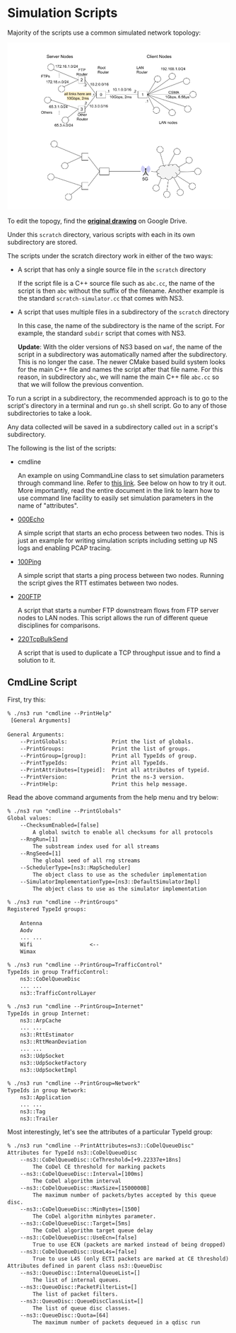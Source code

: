 # Simulation Scripts

Majority of the scripts use a common simulated network topology:

![Network Topoligy](topology.png)

To edit the topogy, find the **[original drawing](https://docs.google.com/drawings/d/1AUQNJ594eoBNP_2bAmmXMT4ioOoz7He28ydHSTUjR4s)**
on Google Drive.


Under this `scratch` directory, various scripts with each in its own 
subdirectory are stored.

The scripts under the scratch directory work in either of the two ways:

* A script that has only a single source file in the `scratch` directory

  If the script file is a C++ source file such as `abc.cc`, the name of 
  the script is then `abc` without the suffix of the filename. Another 
  example is the standard `scratch-simulator.cc` that comes with NS3.
  <!--- However, none of my scripts use only a single source file. --->

* A script that uses multiple files in a subdirectory of the `scratch` directory

  In this case, the name of the subdirectory is the name of the script.  For example,
  the standard `subdir` script that comes with NS3.

  **Update**: With the older versions of NS3 based on `waf`, the name of the script 
  in a subdirectory was automatically named after the subdirectory.  This is no 
  longer the case.  The newer CMake based build system looks for the main C++ 
  file and names the script after that file name.  For this reason, in subdirectory 
  `abc`, we will name the main C++ file `abc.cc` so that we will follow the previous 
  convention.

To run a script in a subdirectory, the recommended approach is to go to the script's 
directory in a terminal and run `go.sh` shell script.  Go to any of those subdirectories 
to take a look.

Any data collected will be saved in a subdirectory called `out` in a script's subdirectory.

The following is the list of the scripts:

* cmdline

  An example on using CommandLine class to set simulation parameters 
  through command line. 
  Refer to [this link](https://rainsia.github.io/2018/10/31/ns3-011/).
  See below on how to try it out. More importantly, read the 
  entire document in the link to learn how to use command line 
  facility to easily set simulation parameters in the name of 
  "attributes".

* [000Echo](000Echo/README.md)

  A simple script that starts an echo process between two nodes.  This is just an example 
  for writing simulation scripts including setting up NS logs and enabling PCAP tracing.

* [100Ping](100Ping/README.md)

  A simple script that starts a ping process between two nodes.  Running the script gives the RTT estimates between two nodes.

* [200FTP](200FTP/README.md)

  A script that starts a number FTP downstream flows from FTP server nodes to LAN nodes. 
  This script allows the run of different queue disciplines for comparisons.

* [220TcpBulkSend](220TcpBulkSend/README.md)

  A script that is used to duplicate a TCP throughput issue and to find a solution 
  to it.

## CmdLine Script

First, try this:

```
% ./ns3 run "cmdline --PrintHelp"
 [General Arguments]

General Arguments:
    --PrintGlobals:              Print the list of globals.
    --PrintGroups:               Print the list of groups.
    --PrintGroup=[group]:        Print all TypeIds of group.
    --PrintTypeIds:              Print all TypeIds.
    --PrintAttributes=[typeid]:  Print all attributes of typeid.
    --PrintVersion:              Print the ns-3 version.
    --PrintHelp:                 Print this help message.

```

Read the above command arguments from the help menu and try below:

```
% ./ns3 run "cmdline --PrintGlobals"
Global values:
    --ChecksumEnabled=[false]
        A global switch to enable all checksums for all protocols
    --RngRun=[1]
        The substream index used for all streams
    --RngSeed=[1]
        The global seed of all rng streams
    --SchedulerType=[ns3::MapScheduler]
        The object class to use as the scheduler implementation
    --SimulatorImplementationType=[ns3::DefaultSimulatorImpl]
        The object class to use as the simulator implementation
```

```
% ./ns3 run "cmdline --PrintGroups" 
Registered TypeId groups:
    
    Antenna
    Aodv
    ... ...
    Wifi                  <--
    Wimax
```

```
% ./ns3 run "cmdline --PrintGroup=TrafficControl"
TypeIds in group TrafficControl:
    ns3::CoDelQueueDisc
    ... ...
    ns3::TrafficControlLayer
```

```
% ./ns3 run "cmdline --PrintGroup=Internet"      
TypeIds in group Internet:
    ns3::ArpCache
    ... ...
    ns3::RttEstimator
    ns3::RttMeanDeviation
    ... ...
    ns3::UdpSocket
    ns3::UdpSocketFactory
    ns3::UdpSocketImpl
```

```
% ./ns3 run "cmdline --PrintGroup=Network" 
TypeIds in group Network:
    ns3::Application
    ... ...
    ns3::Tag
    ns3::Trailer
```

Most interestingly, let's see the attributes of a particular TypeId group:

```
% ./ns3 run "cmdline --PrintAttributes=ns3::CoDelQueueDisc"
Attributes for TypeId ns3::CoDelQueueDisc
    --ns3::CoDelQueueDisc::CeThreshold=[+9.22337e+18ns]
        The CoDel CE threshold for marking packets
    --ns3::CoDelQueueDisc::Interval=[100ms]
        The CoDel algorithm interval
    --ns3::CoDelQueueDisc::MaxSize=[1500000B]
        The maximum number of packets/bytes accepted by this queue disc.
    --ns3::CoDelQueueDisc::MinBytes=[1500]
        The CoDel algorithm minbytes parameter.
    --ns3::CoDelQueueDisc::Target=[5ms]
        The CoDel algorithm target queue delay
    --ns3::CoDelQueueDisc::UseEcn=[false]
        True to use ECN (packets are marked instead of being dropped)
    --ns3::CoDelQueueDisc::UseL4s=[false]
        True to use L4S (only ECT1 packets are marked at CE threshold)
Attributes defined in parent class ns3::QueueDisc
    --ns3::QueueDisc::InternalQueueList=[]
        The list of internal queues.
    --ns3::QueueDisc::PacketFilterList=[]
        The list of packet filters.
    --ns3::QueueDisc::QueueDiscClassList=[]
        The list of queue disc classes.
    --ns3::QueueDisc::Quota=[64]
        The maximum number of packets dequeued in a qdisc run
```


